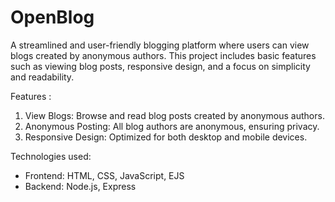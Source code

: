 # OpenBlog
A streamlined and user-friendly blogging platform where users can view blogs created by anonymous authors. This project includes basic features such as viewing blog posts, responsive design, and a focus on simplicity and readability.

Features :
1. View Blogs: Browse and read blog posts created by anonymous authors.
2. Anonymous Posting: All blog authors are anonymous, ensuring privacy.
3. Responsive Design: Optimized for both desktop and mobile devices.

Technologies used: 
- Frontend: HTML, CSS, JavaScript, EJS
- Backend: Node.js, Express

